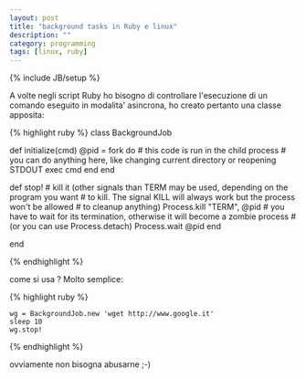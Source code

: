 ```yaml
---
layout: post
title: "background tasks in Ruby e linux"
description: ""
category: programming
tags: [linux, ruby]
---
```

{% include JB/setup %}

A volte negli script Ruby ho bisogno di controllare l'esecuzione di un comando eseguito in modalita' asincrona, ho creato pertanto una classe apposita:

{% highlight ruby %}
class BackgroundJob
 
  def initialize(cmd)
    @pid = fork do
     # this code is run in the child process
     # you can do anything here, like changing current directory or reopening STDOUT
     exec cmd
    end
  end
 
  def stop!
    # kill it (other signals than TERM may be used, depending on the program you want
    # to kill. The signal KILL will always work but the process won't be allowed
    # to cleanup anything)
    Process.kill "TERM", @pid
    # you have to wait for its termination, otherwise it will become a zombie process
    # (or you can use Process.detach)
    Process.wait @pid
  end
 
end 

{% endhighlight %}


come si usa ? Molto semplice:

{% highlight ruby %}

    wg = BackgroundJob.new 'wget http://www.google.it'
    sleep 10
    wg.stop!

{% endhighlight %}

ovviamente non bisogna abusarne ;-)
